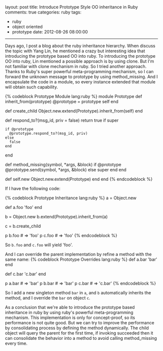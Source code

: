 layout: post
title: Introduce Prototype Style OO inheritance in Ruby
comments: true
categories: ruby
tags:
  - ruby
  - object oriented
  - prototype
date: 2012-08-26 08:00:00
---
Days ago, I post a blog about the ruby inheritance hierarchy. When discuss the topic with Yang Lin, he mentioned a crazy but interesting idea that introducing the prototype based OO into ruby.
To introducing the prototype OO into ruby, Lin mentioned a possible approach is by using clone. But I'm not familiar with clone mechanism in ruby. So I tried another approach.
Thanks to Ruby's super powerful meta-programming mechanism, so I can forward the unknown message to prototype by using method_missing. And I encapsulate the code in a module, so every instance extended that module will obtain such capability.

{% codeblock Prototype Module lang:ruby %}
module Prototype
  def inherit_from(prototype)
    @prototype = prototype
    self
  end

  def create_child
    Object.new.extend(Prototype).inherit_from(self)
  end

  def respond_to?(msg_id, priv = false)
    return true if super

    if @prototype
      @prototype.respond_to?(msg_id, priv)
    else
      false
    end
  end

  def method_missing(symbol, *args, &block)
    if @prototype
      @prototype.send(symbol, *args, &block)
    else
      super
    end
  end

  def self.new
    Object.new.extend(Prototype)
  end
end
{% endcodeblock %}

If I have the following code:

{% codeblock Prototype Inheritance lang:ruby %}
a = Object.new

def a.foo
  'foo'
end

b = Object.new
b.extend(Prototype).inherit_from(a)

c = b.create_child

p b.foo # => 'foo'
p c.foo # => 'foo'
{% endcodeblock %}

So `b.foo` and `c.foo` will yield 'foo'.

And I can override the parent implementation by refine a method with the same name:
{% codeblock Prototype Overrides lang:ruby %}
def a.bar
  'bar'
end

def c.bar
  'c.bar'
end

p a.bar # => 'bar'
p b.bar # => 'bar'
p c.bar # => 'c.bar'
{% endcodeblock %}

So I add a new singleton method `bar` in `a`, and `b` automatically inherits the method, and I override the `bar` on object `c`.

As a conclusion that we're able to introduce the prototype based inheritance in ruby by using ruby's powerful meta-programming mechanism. This implementation is only for concept-proof, so its performance is not quite good. But we can try to improve the performance by consolidating process by defining the method dynamically. The child object will query the parent for the first time, if invoking succeeded then it can consolidate the behavior into a method to avoid calling method_missing every time.
